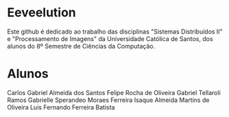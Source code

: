 # Eeveelution
Este github é dedicado ao trabalho das disciplinas "Sistemas Distribuídos II" e "Processamento de Imagens" da Universidade Católica de Santos, dos alunos do 8º Semestre de Ciências da Computação.

# Alunos
Carlos Gabriel Almeida dos Santos 
Felipe Rocha de Oliveira
Gabriel Tellaroli Ramos
Gabrielle Sperandeo Moraes Ferreira
Isaque Almeida Martins de Oliveira
Luis Fernando Ferreira Batista
